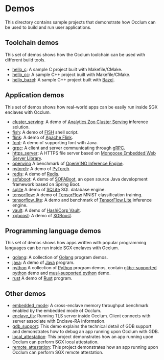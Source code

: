 # Demos

This directory contains sample projects that demonstrate how Occlum can be used to build and run user applications.

## Toolchain demos

This set of demos shows how the Occlum toolchain can be used with different build tools.

* [hello_c](hello_c/): A sample C project built with Makefile/CMake.
* [hello_cc](hello_cc/): A sample C++ project built with Makefile/CMake.
* [hello_bazel](hello_bazel/): A sample C++ project built with [Bazel](https://bazel.build).

## Application demos

This set of demos shows how real-world apps can be easily run inside SGX enclaves with Occlum.

* [cluster_serving](cluster_serving/): A demo of [Analytics Zoo Cluster Serving](https://analytics-zoo.github.io/master/#ClusterServingGuide/ProgrammingGuide/) inference solution.
* [fish](fish/): A demo of [FISH](https://fishshell.com) shell script.
* [flink](flink/): A demo of [Apache Flink](https://flink.apache.org).
* [font](font/font_support_for_java): A demo of supporting font with Java.
* [grpc](grpc/): A client and server communicating through [gRPC](https://grpc.io).
* [https_server](https_server/): A HTTPS file server based on [Mongoose Embedded Web Server Library](https://github.com/cesanta/mongoose).
* [openvino](openvino/) A benchmark of [OpenVINO Inference Engine](https://docs.openvinotoolkit.org/2019_R3/_docs_IE_DG_inference_engine_intro.html).
* [pytorch](pytorch/): A demo of [PyTorch](https://pytorch.org/).
* [redis](redis/): A demo of [Redis](https://redis.io).
* [sofaboot](sofaboot/): A demo of [SOFABoot](https://github.com/sofastack/sofa-boot), an open source Java development framework based on Spring Boot.
* [sqlite](sqlite/) A demo of [SQLite](https://www.sqlite.org) SQL database engine.
* [tensorflow](tensorflow/): A demo of [TensorFlow](https://www.tensorflow.org/) MNIST classification training.
* [tensorflow_lite](tensorflow_lite/): A demo and benchmark of [TensorFlow Lite](https://www.tensorflow.org/lite) inference engine.
* [vault](golang/vault/): A demo of [HashiCorp Vault](https://github.com/hashicorp/vault).
* [xgboost](xgboost/): A demo of [XGBoost](https://xgboost.readthedocs.io/en/latest).

## Programming language demos

This set of demos shows how apps written with popular programming languages can be run inside SGX enclaves with Occlum.

* [golang](golang/): A collection of [Golang](https://golang.org) program demos.
* [java](java/): A demo of [Java](https://openjdk.java.net) program.
* [python](python/) A collection of [Python](https://www.python.org) program demos, contain [glibc-supported python](python/python_glibc) demo and [musl-supported python](python/python_musl) demo.
* [rust](rust/) A demo of [Rust](https://www.rust-lang.org) program.

## Other demos

* [embedded_mode](embedded_mode/): A cross-enclave memory throughput benchmark enabled by the embedded mode of Occlum.
* [enclave_tls](enclave_tls/): Running TLS server inside Occlum. Client connects with server associate with Enclave-RA information.  
* [gdb_support](gdb_support/): This demo explains the technical detail of GDB support and demonstrates how to debug an app running upon Occlum with GDB.
* [local_attestation](local_attestation/): This project demonstrates how an app running upon Occlum can perform SGX local attestation.
* [remote_attestation](remote_attestation/): This project demonstrates how an app running upon Occlum can perform SGX remote attestation.
